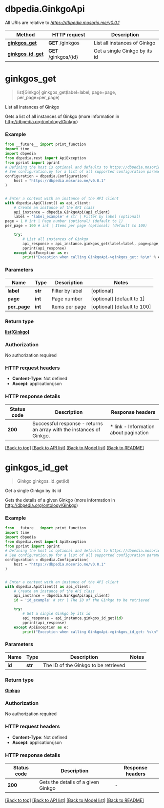 # dbpedia.GinkgoApi

All URIs are relative to *https://dbpedia.mosorio.me/v0.0.1*

Method | HTTP request | Description
------------- | ------------- | -------------
[**ginkgos_get**](GinkgoApi.md#ginkgos_get) | **GET** /ginkgos | List all instances of Ginkgo
[**ginkgos_id_get**](GinkgoApi.md#ginkgos_id_get) | **GET** /ginkgos/{id} | Get a single Ginkgo by its id


# **ginkgos_get**
> list[Ginkgo] ginkgos_get(label=label, page=page, per_page=per_page)

List all instances of Ginkgo

Gets a list of all instances of Ginkgo (more information in http://dbpedia.org/ontology/Ginkgo)

### Example

```python
from __future__ import print_function
import time
import dbpedia
from dbpedia.rest import ApiException
from pprint import pprint
# Defining the host is optional and defaults to https://dbpedia.mosorio.me/v0.0.1
# See configuration.py for a list of all supported configuration parameters.
configuration = dbpedia.Configuration(
    host = "https://dbpedia.mosorio.me/v0.0.1"
)


# Enter a context with an instance of the API client
with dbpedia.ApiClient() as api_client:
    # Create an instance of the API class
    api_instance = dbpedia.GinkgoApi(api_client)
    label = 'label_example' # str | Filter by label (optional)
page = 1 # int | Page number (optional) (default to 1)
per_page = 100 # int | Items per page (optional) (default to 100)

    try:
        # List all instances of Ginkgo
        api_response = api_instance.ginkgos_get(label=label, page=page, per_page=per_page)
        pprint(api_response)
    except ApiException as e:
        print("Exception when calling GinkgoApi->ginkgos_get: %s\n" % e)
```

### Parameters

Name | Type | Description  | Notes
------------- | ------------- | ------------- | -------------
 **label** | **str**| Filter by label | [optional] 
 **page** | **int**| Page number | [optional] [default to 1]
 **per_page** | **int**| Items per page | [optional] [default to 100]

### Return type

[**list[Ginkgo]**](Ginkgo.md)

### Authorization

No authorization required

### HTTP request headers

 - **Content-Type**: Not defined
 - **Accept**: application/json

### HTTP response details
| Status code | Description | Response headers |
|-------------|-------------|------------------|
**200** | Successful response - returns an array with the instances of Ginkgo. |  * link - Information about pagination <br>  |

[[Back to top]](#) [[Back to API list]](../README.md#documentation-for-api-endpoints) [[Back to Model list]](../README.md#documentation-for-models) [[Back to README]](../README.md)

# **ginkgos_id_get**
> Ginkgo ginkgos_id_get(id)

Get a single Ginkgo by its id

Gets the details of a given Ginkgo (more information in http://dbpedia.org/ontology/Ginkgo)

### Example

```python
from __future__ import print_function
import time
import dbpedia
from dbpedia.rest import ApiException
from pprint import pprint
# Defining the host is optional and defaults to https://dbpedia.mosorio.me/v0.0.1
# See configuration.py for a list of all supported configuration parameters.
configuration = dbpedia.Configuration(
    host = "https://dbpedia.mosorio.me/v0.0.1"
)


# Enter a context with an instance of the API client
with dbpedia.ApiClient() as api_client:
    # Create an instance of the API class
    api_instance = dbpedia.GinkgoApi(api_client)
    id = 'id_example' # str | The ID of the Ginkgo to be retrieved

    try:
        # Get a single Ginkgo by its id
        api_response = api_instance.ginkgos_id_get(id)
        pprint(api_response)
    except ApiException as e:
        print("Exception when calling GinkgoApi->ginkgos_id_get: %s\n" % e)
```

### Parameters

Name | Type | Description  | Notes
------------- | ------------- | ------------- | -------------
 **id** | **str**| The ID of the Ginkgo to be retrieved | 

### Return type

[**Ginkgo**](Ginkgo.md)

### Authorization

No authorization required

### HTTP request headers

 - **Content-Type**: Not defined
 - **Accept**: application/json

### HTTP response details
| Status code | Description | Response headers |
|-------------|-------------|------------------|
**200** | Gets the details of a given Ginkgo |  -  |

[[Back to top]](#) [[Back to API list]](../README.md#documentation-for-api-endpoints) [[Back to Model list]](../README.md#documentation-for-models) [[Back to README]](../README.md)

